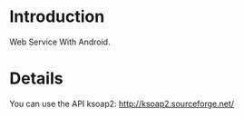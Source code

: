 # Introduction #

Web Service With Android.


# Details #

You can use the API ksoap2: http://ksoap2.sourceforge.net/
